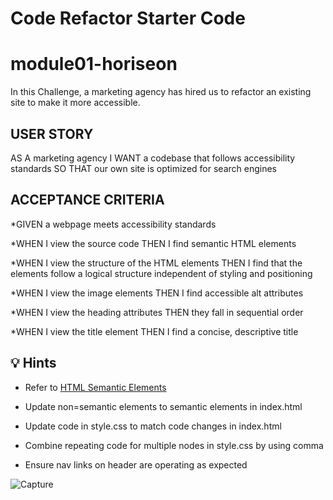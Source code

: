 # Code Refactor Starter Code

# module01-horiseon

In this Challenge, a marketing agency has hired us to refactor an existing site to make it more accessible.

## USER STORY

AS A marketing agency
I WANT a codebase that follows accessibility standards
SO THAT our own site is optimized for search engines

## ACCEPTANCE CRITERIA

*GIVEN a webpage meets accessibility standards

*WHEN I view the source code
 THEN I find semantic HTML elements

*WHEN I view the structure of the HTML elements
 THEN I find that the elements follow a logical structure independent of styling and positioning

*WHEN I view the image elements
 THEN I find accessible alt attributes

*WHEN I view the heading attributes
 THEN they fall in sequential order

*WHEN I view the title element
 THEN I find a concise, descriptive title

 ## 💡 Hints

* Refer to 
[HTML Semantic Elements](https://www.w3schools.com/html/html5_semantic_elements.asp)

* Update non=semantic elements to semantic elements in index.html

* Update code in style.css to match code changes in index.html

* Combine repeating code for multiple nodes in style.css by using comma

* Ensure nav links on header are operating as expected

 ![Capture](https://user-images.githubusercontent.com/118871549/209620956-f603b9fb-6c4b-4b7f-a754-f8d112af88e1.PNG)
